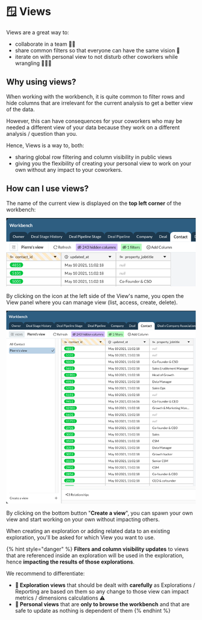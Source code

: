 # 🪟 Views

Views are a great way to:

* collaborate in a team 🤜🤛
* share common filters so that everyone can have the same vision 🧐
* iterate on with personal view to not disturb other coworkers while wrangling 🧑🏻‍💻

## Why using views?

When working with the workbench, it is quite common to filter rows and hide columns that are irrelevant for the current analysis to get a better view of the data.

However, this can have consequences for your coworkers who may be needed a different view of your data because they work on a different analysis / question than you.

Hence, Views is a way to, both:&#x20;

* sharing global row filtering and column visibility in public views&#x20;
* giving you the flexibility of creating your personal view to work on your own without any impact to your coworkers.

## How can I use views?

The name of the current view is displayed on the **top left corner** of the workbench:

![Here, we are in "Pierre's view"](<../../.gitbook/assets/image (62).png>)

By clicking on the icon at the left side of the View's name, you open the View panel where you can manage view (list, access, create, delete).

![We have 2 views: "All contact" and "Pierre's view"](<../../.gitbook/assets/image (63).png>)

By clicking on the bottom button "**Create a view**", you can spawn your own view and start working on your own without impacting others.

When creating an exploration or adding related data to an existing exploration, you'll be asked for which View you want to use.

{% hint style="danger" %}
**Filters and column visibility updates** to views that are referenced inside an exploration will be used in the exploration, hence **impacting the results of those explorations**.

We recommend to differentiate:

* **👀 Exploration views** that should be dealt with **carefully** as Explorations / Reporting are based on them so any change to those view can impact metrics / dimensions calculations ⚠️
* **👧 Personal views** that are **only to browse the workbench** and that are safe to update as nothing is dependent of them
{% endhint %}
